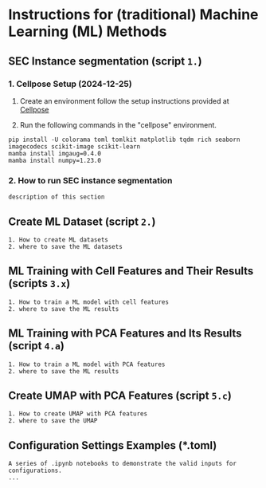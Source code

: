 # Instructions for (traditional) Machine Learning (ML) Methods

## SEC Instance segmentation (script `1.`)

### 1. Cellpose Setup (2024-12-25)

1. Create an environment follow the setup instructions provided at [Cellpose](https://github.com/MouseLand/cellpose?tab=readme-ov-file#installation)

2. Run the following commands in the "cellpose" environment.

```shell
pip install -U colorama toml tomlkit matplotlib tqdm rich seaborn imagecodecs scikit-image scikit-learn
mamba install imgaug=0.4.0
mamba install numpy=1.23.0
```

### 2. How to run SEC instance segmentation

```text
description of this section
```

## Create ML Dataset (script `2.`)

```text
1. How to create ML datasets
2. where to save the ML datasets
```

## ML Training with Cell Features and Their Results (scripts `3.x`)

```text
1. How to train a ML model with cell features
2. where to save the ML results
```

## ML Training with PCA Features and Its Results (script `4.a`)

```text
1. How to train a ML model with PCA features
2. where to save the ML results
```

## Create UMAP with PCA Features (script `5.c`)

```text
1. How to create UMAP with PCA features
2. where to save the UMAP
```

## Configuration Settings Examples (*.toml)

```text
A series of .ipynb notebooks to demonstrate the valid inputs for configurations.
...
```
